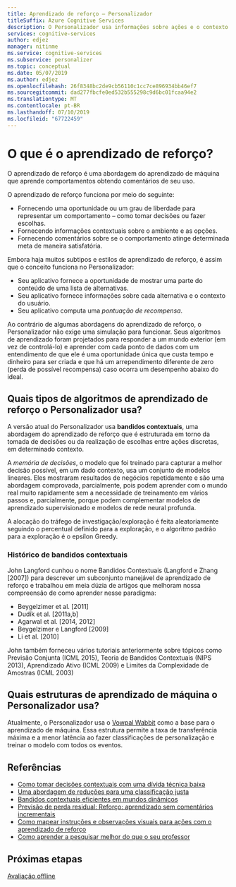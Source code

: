 ```yaml
---
title: Aprendizado de reforço – Personalizador
titleSuffix: Azure Cognitive Services
description: O Personalizador usa informações sobre ações e o contexto atual para oferecer melhores sugestões de classificação. As informações sobre essas ações e o contexto são atributos ou propriedades que são conhecidos como recursos.
services: cognitive-services
author: edjez
manager: nitinme
ms.service: cognitive-services
ms.subservice: personalizer
ms.topic: conceptual
ms.date: 05/07/2019
ms.author: edjez
ms.openlocfilehash: 26f8348bc2de9cb56110c1cc7ce896934bb46ef7
ms.sourcegitcommit: dad277fbcfe0ed532b555298c9d6bc01fcaa94e2
ms.translationtype: MT
ms.contentlocale: pt-BR
ms.lasthandoff: 07/10/2019
ms.locfileid: "67722459"
---
```

# <a name="what-is-reinforcement-learning"></a>O que é o aprendizado de reforço?

O aprendizado de reforço é uma abordagem do aprendizado de máquina que aprende comportamentos obtendo comentários de seu uso.
 
O aprendizado de reforço funciona por meio do seguinte:

* Fornecendo uma oportunidade ou um grau de liberdade para representar um comportamento – como tomar decisões ou fazer escolhas.
* Fornecendo informações contextuais sobre o ambiente e as opções.
* Fornecendo comentários sobre se o comportamento atinge determinada meta de maneira satisfatória.

Embora haja muitos subtipos e estilos de aprendizado de reforço, é assim que o conceito funciona no Personalizador:

* Seu aplicativo fornece a oportunidade de mostrar uma parte do conteúdo de uma lista de alternativas.
* Seu aplicativo fornece informações sobre cada alternativa e o contexto do usuário.
* Seu aplicativo computa uma _pontuação de recompensa_.

Ao contrário de algumas abordagens do aprendizado de reforço, o Personalizador não exige uma simulação para funcionar. Seus algoritmos de aprendizado foram projetados para responder a um mundo exterior (em vez de controlá-lo) e aprender com cada ponto de dados com um entendimento de que ele é uma oportunidade única que custa tempo e dinheiro para ser criada e que há um arrependimento diferente de zero (perda de possível recompensa) caso ocorra um desempenho abaixo do ideal.

## <a name="what-type-of-reinforcement-learning-algorithms-does-personalizer-use"></a>Quais tipos de algoritmos de aprendizado de reforço o Personalizador usa?

A versão atual do Personalizador usa **bandidos contextuais**, uma abordagem do aprendizado de reforço que é estruturada em torno da tomada de decisões ou da realização de escolhas entre ações discretas, em determinado contexto.

A _memória de decisões_, o modelo que foi treinado para capturar a melhor decisão possível, em um dado contexto, usa um conjunto de modelos lineares. Eles mostraram resultados de negócios repetidamente e são uma abordagem comprovada, parcialmente, pois podem aprender com o mundo real muito rapidamente sem a necessidade de treinamento em vários passos e, parcialmente, porque podem complementar modelos de aprendizado supervisionado e modelos de rede neural profunda.

A alocação do tráfego de investigação/exploração é feita aleatoriamente seguindo o percentual definido para a exploração, e o algoritmo padrão para a exploração é o epsílon Greedy.

### <a name="history-of-contextual-bandits"></a>Histórico de bandidos contextuais

John Langford cunhou o nome Bandidos Contextuais (Langford e Zhang [2007]) para descrever um subconjunto manejável de aprendizado de reforço e trabalhou em meia dúzia de artigos que melhoram nossa compreensão de como aprender nesse paradigma:

* Beygelzimer et al. [2011]
* Dudík et al. [2011a,b]
* Agarwal et al. [2014, 2012]
* Beygelzimer e Langford [2009]
* Li et al. [2010]

John também forneceu vários tutoriais anteriormente sobre tópicos como Previsão Conjunta (ICML 2015), Teoria de Bandidos Contextuais (NIPS 2013), Aprendizado Ativo (ICML 2009) e Limites da Complexidade de Amostras (ICML 2003)

## <a name="what-machine-learning-frameworks-does-personalizer-use"></a>Quais estruturas de aprendizado de máquina o Personalizador usa?

Atualmente, o Personalizador usa o [Vowpal Wabbit](https://github.com/VowpalWabbit/vowpal_wabbit/wiki) como a base para o aprendizado de máquina. Essa estrutura permite a taxa de transferência máxima e a menor latência ao fazer classificações de personalização e treinar o modelo com todos os eventos.

## <a name="references"></a>Referências

* [Como tomar decisões contextuais com uma dívida técnica baixa](https://arxiv.org/abs/1606.03966)
* [Uma abordagem de reduções para uma classificação justa](https://arxiv.org/abs/1803.02453)
* [Bandidos contextuais eficientes em mundos dinâmicos](https://arxiv.org/abs/1708.01799)
* [Previsão de perda residual: Reforço: aprendizado sem comentários incrementais](https://openreview.net/pdf?id=HJNMYceCW)
* [Como mapear instruções e observações visuais para ações com o aprendizado de reforço](https://arxiv.org/abs/1704.08795)
* [Como aprender a pesquisar melhor do que o seu professor](https://arxiv.org/abs/1502.02206)

## <a name="next-steps"></a>Próximas etapas

[Avaliação offline](concepts-offline-evaluation.md) 